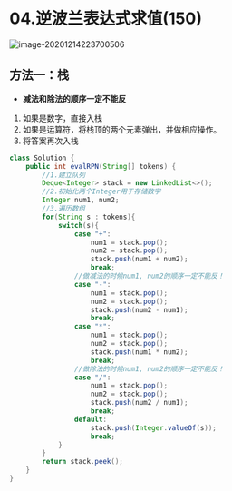 # 04.逆波兰表达式求值(150)

![image-20201214223700506](https://raw.githubusercontent.com/TWDH/Leetcode-From-Zero/pictures/img/image-20201214223700506.png)

## 方法一：栈

* **减法和除法的顺序一定不能反**

1.  如果是数字，直接入栈
2. 如果是运算符，将栈顶的两个元素弹出，并做相应操作。
3. 将答案再次入栈

```java
class Solution {
    public int evalRPN(String[] tokens) {
        //1.建立队列
        Deque<Integer> stack = new LinkedList<>();
        //2.初始化两个Integer用于存储数字
        Integer num1, num2;
        //3.遍历数组
        for(String s : tokens){
            switch(s){
                case "+":
                    num1 = stack.pop();
                    num2 = stack.pop();
                    stack.push(num1 + num2);
                    break;
                //做减法的时候num1, num2的顺序一定不能反！
                case "-":
                    num1 = stack.pop();
                    num2 = stack.pop();
                    stack.push(num2 - num1);
                    break;
                case "*":
                    num1 = stack.pop();
                    num2 = stack.pop();
                    stack.push(num1 * num2);
                    break;
                //做除法的时候num1, num2的顺序一定不能反！
                case "/":
                    num1 = stack.pop();
                    num2 = stack.pop();
                    stack.push(num2 / num1);
                    break;
                default:
                    stack.push(Integer.valueOf(s));
                    break;
            }
        }
        return stack.peek();
    }
}
```
